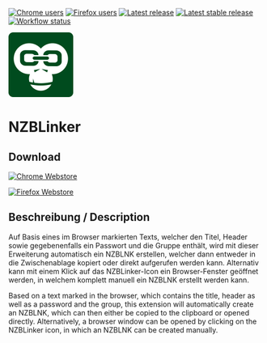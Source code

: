 [![Chrome users](https://img.shields.io/chrome-web-store/users/podpddhcepkggomgplkpkdhehckkllab?style=plastic&label=Chrome%20users)](https://chrome.google.com/webstore/detail/nzblinker/podpddhcepkggomgplkpkdhehckkllab)
[![Firefox users](https://img.shields.io/amo/users/nzblinker?style=plastic&label=Firefox%20users)](https://addons.mozilla.org/de/firefox/addon/nzblinker/)
[![Latest release](https://img.shields.io/github/v/release/Tensai75/NZBLinker?include_prereleases&display_name=tag&logo=github&label=latest%20release&style=plastic)](https://github.com/Tensai75/NZBLinker/releases/latest)
[![Latest stable release](https://img.shields.io/github/v/release/Tensai75/NZBLinker?display_name=tag&logo=github&label=latest%20stable%20release&style=plastic)](https://github.com/Tensai75/NZBLinker/releases/latest)
[![Workflow status](https://img.shields.io/github/actions/workflow/status/Tensai75/NZBLinker/semantic_release.yaml?style=plastic)](https://github.com/Tensai75/NZBLinker/actions/workflows/semantic_release.yaml)

![NZBLinker logo](https://raw.githubusercontent.com/Tensai75/NZBLinker/master/icons/NZBLinker_128.png 'NZBLinker Logo')

# NZBLinker

## Download

[![Chrome Webstore](https://img.shields.io/chrome-web-store/v/podpddhcepkggomgplkpkdhehckkllab?style=for-the-badge&logo=googlechrome&label=Chrome%20Webstore)](https://chrome.google.com/webstore/detail/nzblinker/podpddhcepkggomgplkpkdhehckkllab)

[![Firefox Webstore](https://img.shields.io/amo/v/nzblinker?style=for-the-badge&logo=firefox&label=Mozilla%20Webstore)](https://addons.mozilla.org/de/firefox/addon/nzblinker/)

## Beschreibung / Description

Auf Basis eines im Browser markierten Texts, welcher den Titel, Header sowie gegebenenfalls ein Passwort und die Gruppe enthält, wird mit dieser Erweiterung automatisch ein NZBLNK erstellen, welcher dann entweder in die Zwischenablage kopiert oder direkt aufgerufen werden kann. Alternativ kann mit einem Klick auf das NZBLinker-Icon ein Browser-Fenster geöffnet werden, in welchem komplett manuell ein NZBLNK erstellt werden kann.

Based on a text marked in the browser, which contains the title, header as well as a password and the group, this extension will automatically create an NZBLNK, which can then either be copied to the clipboard or opened directly. Alternatively, a browser window can be opened by clicking on the NZBLinker icon, in which an NZBLNK can be created manually.
